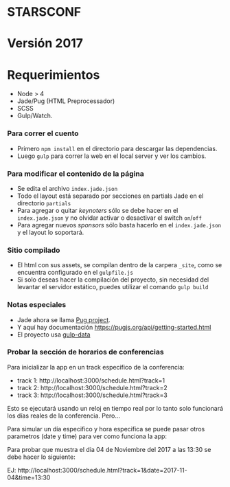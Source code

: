# STARSCONF
# Versión 2017

# Requerimientos
  - Node > 4
  - Jade/Pug (HTML Preprocessador)
  - SCSS
  - Gulp/Watch.

### Para correr el cuento
- Primero `npm install` en el directorio para descargar las dependencias.
- Luego `gulp` para correr la web en el local server y ver los cambios.

### Para modificar el contenido de la página
 - Se edita el archivo `index.jade.json`
 - Todo el layout está separado por secciones en partials Jade en el directorio `partials`
 - Para agregar o quitar *keynoters* sólo se debe hacer en el `index.jade.json` y no olvidar activar o desactivar el switch `on`/`off`
 - Para agregar nuevos *sponsors* sólo basta hacerlo en el `index.jade.json` y el layout lo soportará.

### Sitio compilado
 - El html con sus assets, se compilan dentro de la carpera `_site`, como se encuentra configurado en el `gulpfile.js`
 - Si solo deseas hacer la compilación del proyecto, sin necesidad del levantar el servidor estático, puedes utilizar el comando `gulp build`

### Notas especiales
- Jade ahora se llama [Pug project](https://github.com/azemoh/gulp-pug-sass-seed/).
- Y aquí hay documentación https://pugjs.org/api/getting-started.html
- El proyecto usa [gulp-data](https://github.com/colynb/gulp-data)

### Probar la sección de horarios de conferencias

Para inicializar la app en un track especifico de la conferencia:

  * track 1: http://localhost:3000/schedule.html?track=1
  * track 2: http://localhost:3000/schedule.html?track=2
  * track 3: http://localhost:3000/schedule.html?track=3

Esto se ejecutará usando un reloj en tiempo real por lo tanto solo funcionará
los días reales de la conferencia. Pero...

Para simular un día especifico y hora especifica se puede pasar otros parametros (date y time) para
ver como funciona la app:

  Para probar que muestra el dia 04 de Noviembre del 2017 a las 13:30 se debe hacer lo siguiente:

  EJ: http://localhost:3000/schedule.html?track=1&date=2017-11-04&time=13:30